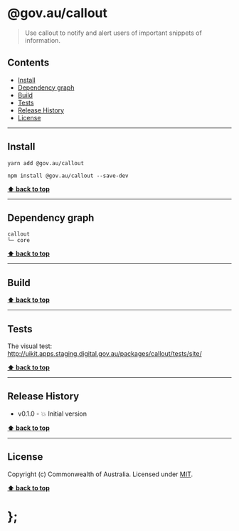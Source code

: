 @gov.au/callout
============

> Use callout to notify and alert users of important snippets of information.


## Contents

* [Install](#install)
* [Dependency graph](#dependency-graph)
* [Build](#build)
* [Tests](#tests)
* [Release History](#release-history)
* [License](#license)


----------------------------------------------------------------------------------------------------------------------------------------------------------------


## Install


```shell
yarn add @gov.au/callout
```

```shell
npm install @gov.au/callout --save-dev
```


**[⬆ back to top](#contents)**


----------------------------------------------------------------------------------------------------------------------------------------------------------------


## Dependency graph

```shell
callout
└─ core
```


**[⬆ back to top](#contents)**


----------------------------------------------------------------------------------------------------------------------------------------------------------------


## Build


**[⬆ back to top](#contents)**


----------------------------------------------------------------------------------------------------------------------------------------------------------------


## Tests

The visual test: http://uikit.apps.staging.digital.gov.au/packages/callout/tests/site/


**[⬆ back to top](#contents)**


----------------------------------------------------------------------------------------------------------------------------------------------------------------


## Release History

* v0.1.0 - 💥 Initial version


**[⬆ back to top](#contents)**


----------------------------------------------------------------------------------------------------------------------------------------------------------------


## License

Copyright (c) Commonwealth of Australia.
Licensed under [MIT](https://raw.githubusercontent.com/govau/uikit/packages/core/master/LICENSE).


**[⬆ back to top](#contents)**

# };
